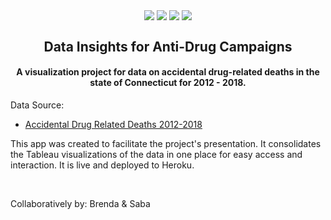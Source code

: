<p align="center">
  <p align="center">
  <img align="center" src="https://img.shields.io/badge/express-tool-green?style=flat" />
  <img align="center" src="https://img.shields.io/badge/bootstrap-tool-blueviolet?style=flat" />
  <img align="center" src="https://img.shields.io/badge/nodejs-tool-brightgreen?style=flat" />  
  <img align="center" src="https://img.shields.io/badge/heroku-tool-violet?style=flat" />
</p>
<h2  align="center">
Data Insights for Anti-Drug Campaigns
</h2>
<h4  align="center">
A visualization project for data on accidental drug-related deaths in the state of Connecticut for 2012 - 2018.
</h4>
<p>
Data Source:
<ul>
<li><a href="https://catalog.data.gov/dataset/accidental-drug-related-deaths-2012-2018">Accidental Drug Related Deaths 2012-2018</a></li>
</ul>
</p>
<p>
This app was created to facilitate the project's presentation. It consolidates the Tableau visualizations of the data in one place for easy access and interaction. It is live and deployed to Heroku.
</p>
<br  />
<p>
Collaboratively by: Brenda & Saba
</p>
